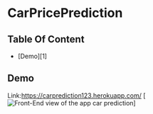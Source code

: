 # CarPricePrediction
## Table Of Content
- [Demo][1]





## Demo
Link:<https://carprediction123.herokuapp.com/>
[![Front-End view of the app car prediction](/downloads/Screenshots(114).png "Outloook")]
